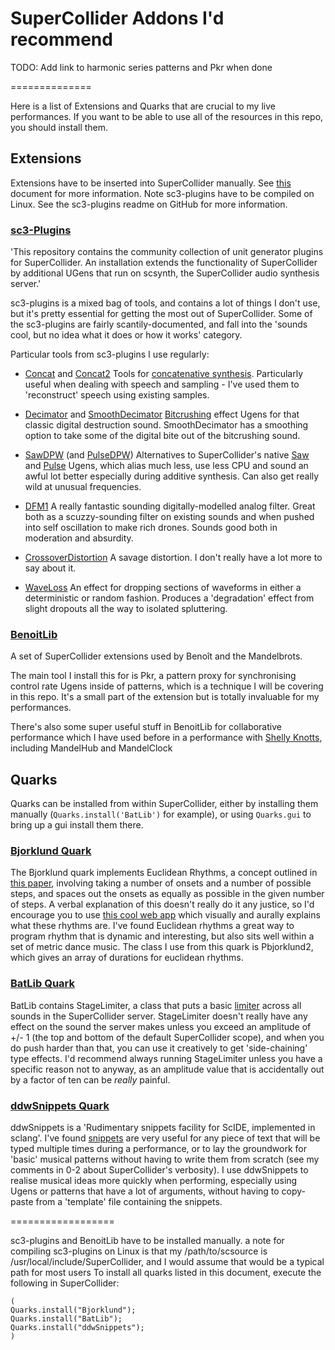 # SuperCollider Addons I'd recommend 
TODO: Add link to harmonic series patterns and Pkr when done

==============

Here is a list of Extensions and Quarks that are crucial to my live performances. If you want to be able to use all of the resources in this repo, you should install them.

## Extensions

Extensions have to be inserted into SuperCollider manually. See [this](http://doc.sccode.org/Guides/UsingExtensions.html) document for more information. Note sc3-plugins have to be compiled on Linux. See the sc3-plugins readme on GitHub for more information.

### [sc3-Plugins](https://github.com/supercollider/sc3-plugins)

'This repository contains the community collection of unit generator plugins for SuperCollider. An installation extends the functionality of SuperCollider by additional UGens that run on scsynth, the SuperCollider audio synthesis server.'

sc3-plugins is a mixed bag of tools, and contains a lot of things I don't use, but it's pretty essential for getting the most out of SuperCollider. Some of the sc3-plugins are fairly scantily-documented, and fall into the 'sounds cool, but no idea what it does or how it works' category.

Particular tools from sc3-plugins I use regularly:

- [Concat](http://doc.sccode.org/Classes/Concat.html) and [Concat2](http://doc.sccode.org/Classes/Concat2.html)
Tools for [concatenative synthesis](https://en.wikipedia.org/wiki/Concatenative_synthesis). Particularly useful when dealing with speech and sampling - I've used them to 'reconstruct' speech using existing samples.

- [Decimator](http://doc.sccode.org/Classes/Decimator.html) and [SmoothDecimator](http://doc.sccode.org/Classes/SmoothDecimator.html)
[Bitcrushing](http://www.musicradar.com/tuition/tech/distortion-saturation-and-bitcrushing-explained-549516) effect Ugens for that classic digital destruction sound. SmoothDecimator has a smoothing option to take some of the digital bite out of the bitcrushing sound.

- [SawDPW](http://doc.sccode.org/Classes/SawDPW.html) (and [PulseDPW](http://doc.sccode.org/Classes/PulseDPW.html))
Alternatives to SuperCollider's native [Saw](http://doc.sccode.org/Classes/Saw.html) and [Pulse](http://doc.sccode.org/Classes/Pulse.html) Ugens, which alias much less, use less CPU and sound an awful lot better especially during additive synthesis. Can also get really wild at unusual frequencies.

- [DFM1](http://doc.sccode.org/Classes/DFM1.html)
A really fantastic sounding digitally-modelled analog filter. Great both as a scuzzy-sounding filter on existing sounds and when pushed into self oscillation to make rich drones. Sounds good both in moderation and absurdity.

- [CrossoverDistortion](http://doc.sccode.org/Classes/CrossoverDistortion.html)
A savage distortion. I don't really have a lot more to say about it.

- [WaveLoss](http://doc.sccode.org/Classes/WaveLoss.html)
An effect for dropping sections of waveforms in either a deterministic or random fashion. Produces a 'degradation' effect from slight dropouts all the way to isolated spluttering.


### [BenoitLib](https://github.com/cappelnord/BenoitLib)

A set of SuperCollider extensions used by Benoît and the Mandelbrots.

The main tool I install this for is Pkr, a pattern proxy for synchronising control rate Ugens inside of patterns, which is a technique I will be covering in this repo. It's a small part of the extension but is totally invaluable for my performances.

There's also some super useful stuff in BenoitLib for collaborative performance which I have used before in a performance with [Shelly Knotts](https://shellyknotts.wordpress.com/), including MandelHub and MandelClock

## Quarks

Quarks can be installed from within SuperCollider, either by installing them manually (`Quarks.install('BatLib')` for example), or using `Quarks.gui` to bring up a gui install them there.

### [Bjorklund Quark](https://github.com/supercollider-quarks/Bjorklund)

The Bjorklund quark implements Euclidean Rhythms, a concept outlined in [this paper](http://cgm.cs.mcgill.ca/~godfried/publications/banff.pdf), involving taking a number of onsets and a number of possible steps, and spaces out the onsets as equally as possible in the given number of steps. A verbal explanation of this doesn't really do it any justice, so I'd encourage you to use [this cool web app](https://reprimande.github.io/euclideansequencer/) which visually and aurally explains what these rhythms are. I've found Euclidean rhythms a great way to program rhythm that is dynamic and interesting, but also sits well within a set of metric dance music. The class I use from this quark is Pbjorklund2, which gives an array of durations for euclidean rhythms.

### [BatLib Quark](https://github.com/supercollider-quarks/BatLib)

BatLib contains StageLimiter, a class that puts a basic [limiter](https://music.tutsplus.com/tutorials/a-beginners-introduction-to-limiters--audio-1071) across all sounds in the SuperCollider server. StageLimiter doesn't really have any effect on the sound the server makes unless you exceed an amplitude of +/- 1 (the top and bottom of the default SuperCollider scope), and when you do push harder than that, you can use it creatively to get 'side-chaining' type effects. I'd recommend always running StageLimiter unless you have a specific reason not to anyway, as an amplitude value that is accidentally out by a factor of ten can be _really_ painful.

### [ddwSnippets Quark](https://github.com/jamshark70/ddwSnippets)

ddwSnippets is a 'Rudimentary snippets facility for ScIDE, implemented in sclang'. I've found [snippets](https://en.wikipedia.org/wiki/Snippet_(programming)) are very useful for any piece of text that will be typed multiple times during a performance, or to lay the groundwork for 'basic' musical patterns without having to write them from scratch (see my comments in 0-2 about SuperCollider's verbosity). I use ddwSnippets to realise musical ideas more quickly when performing, especially using Ugens or patterns that have a lot of arguments, without having to copy-paste from a 'template' file containing the snippets.

==================

sc3-plugins and BenoitLib have to be installed manually.
a note for compiling sc3-plugins on Linux is that my /path/to/scsource is /usr/local/include/SuperCollider, and I would assume that would be a typical path for most users
To install all quarks listed in this document, execute the following in SuperCollider:

```
(
Quarks.install("Bjorklund");
Quarks.install("BatLib");
Quarks.install("ddwSnippets");
)
```
